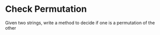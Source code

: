 # Check Permutation

Given two strings, write a method to decide if one is a permutation of the other
